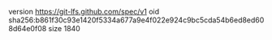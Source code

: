 version https://git-lfs.github.com/spec/v1
oid sha256:b861f30c93e1420f5334a677a9e4f022e924c9bc5cda54b6ed8ed608d64e0f08
size 1840
